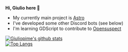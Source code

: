 **Hi, Giulio here 👋**  

- My currently main project is [Astro](https://astro-bot.space)
- I've developed some other Discord bots (see below)
- I'm learning GDScript to contribute to [Opensuspect](https://github.com/opensuspect/opensuspect)

[![Giuliopime's github stats](https://github-readme-stats.vercel.app/api?username=Giuliopime&show_icons=true&theme=tokyonight)](https://github.com/anuraghazra/github-readme-stats)  
[![Top Langs](https://github-readme-stats.vercel.app/api/top-langs/?username=Giuliopime&layout=compact&theme=tokyonight)](https://github.com/anuraghazra/github-readme-stats)
